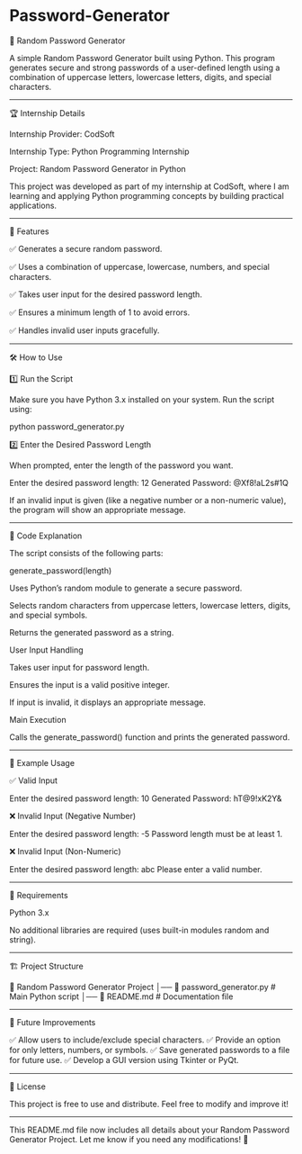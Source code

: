 # Password-Generator
🔐 Random Password Generator

A simple Random Password Generator built using Python. This program generates secure and strong passwords of a user-defined length using a combination of uppercase letters, lowercase letters, digits, and special characters.


---

🏆 Internship Details

Internship Provider: CodSoft

Internship Type: Python Programming Internship

Project: Random Password Generator in Python


This project was developed as part of my internship at CodSoft, where I am learning and applying Python programming concepts by building practical applications.


---

📌 Features

✅ Generates a secure random password.

✅ Uses a combination of uppercase, lowercase, numbers, and special characters.

✅ Takes user input for the desired password length.

✅ Ensures a minimum length of 1 to avoid errors.

✅ Handles invalid user inputs gracefully.



---

🛠 How to Use

1️⃣ Run the Script

Make sure you have Python 3.x installed on your system. Run the script using:

python password_generator.py

2️⃣ Enter the Desired Password Length

When prompted, enter the length of the password you want.

Enter the desired password length: 12
Generated Password: @Xf8!aL2s#1Q

If an invalid input is given (like a negative number or a non-numeric value), the program will show an appropriate message.


---

📜 Code Explanation

The script consists of the following parts:

generate_password(length)

Uses Python’s random module to generate a secure password.

Selects random characters from uppercase letters, lowercase letters, digits, and special symbols.

Returns the generated password as a string.


User Input Handling

Takes user input for password length.

Ensures the input is a valid positive integer.

If input is invalid, it displays an appropriate message.


Main Execution

Calls the generate_password() function and prints the generated password.



---

🎯 Example Usage

✅ Valid Input

Enter the desired password length: 10
Generated Password: hT@9!xK2Y&

❌ Invalid Input (Negative Number)

Enter the desired password length: -5
Password length must be at least 1.

❌ Invalid Input (Non-Numeric)

Enter the desired password length: abc
Please enter a valid number.


---

🚀 Requirements

Python 3.x

No additional libraries are required (uses built-in modules random and string).



---

🏗 Project Structure

📂 Random Password Generator Project
│── 📄 password_generator.py   # Main Python script
│── 📄 README.md               # Documentation file


---

🔗 Future Improvements

✅ Allow users to include/exclude special characters.
✅ Provide an option for only letters, numbers, or symbols.
✅ Save generated passwords to a file for future use.
✅ Develop a GUI version using Tkinter or PyQt.


---

📜 License

This project is free to use and distribute. Feel free to modify and improve it!


---

This README.md file now includes all details about your Random Password Generator Project. Let me know if you need any modifications! 🚀
